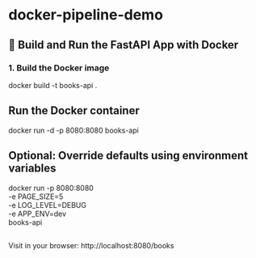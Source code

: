 # docker-pipeline-demo

## 🐳 Build and Run the FastAPI App with Docker

### 1. Build the Docker image

docker build -t books-api .

## Run the Docker container
docker run -d -p 8080:8080 books-api

## Optional: Override defaults using environment variables

docker run -p 8080:8080 \
  -e PAGE_SIZE=5 \
  -e LOG_LEVEL=DEBUG \
  -e APP_ENV=dev \
  books-api

##
 Visit in your browser: http://localhost:8080/books
